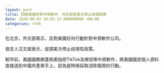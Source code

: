 ```yaml
---
layout: post
title: 回應美擬針對中資軟件　外交部促美方停止歧視政策
date: 2020-08-03 16:02:13.000000000 +08:00
categories: rthk
---
```


在北京，外交部表示，反對美國任何行動針對中資軟件公司。

發言人汪文斌表示，促請美方停止歧視性政策。

較早前，美國國務卿蓬佩奧指控TikTok及微信等中資軟件，將美國國民個人資料直接送到中國共產黨手上，認為是時候採取消除風險的行動。
